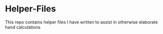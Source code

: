 # Helper-Files

This repo contains helper files I have written to assist in otherwise elaborate hand calculations
